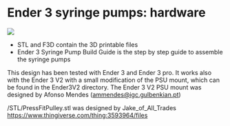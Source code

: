 # Ender 3 syringe pumps: hardware

![][1]

+ STL and F3D contain the 3D printable files 
+ Ender 3 Syringe Pump Build Guide is the step by step guide to assemble the syringe pumps 

This design has been tested with Ender 3 and Ender 3 pro. It works also with the Ender 3 V2 with a small modification of the PSU mount, which can be found in the Ender3V2 directory. The Ender 3 V2 PSU mount was designed by Afonso Mendes (ammendes@igc.gulbenkian.pt) 

/STL/PressFitPulley.stl was designed by Jake_of_All_Trades https://www.thingiverse.com/thing:3593964/files 

[1]: https://github.com/Vsaggiomo/Ender3-syringe-pumps/blob/main/Figures/fig2.jpg
